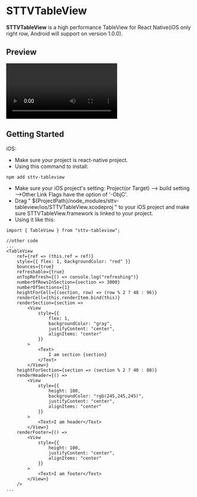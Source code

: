 # STTVTableView
**STTVTableView** is a high performance TableView for React Native(iOS only right row, Android will support on version 1.0.0).

## Preview
![Preview](https://github.com/bolan9999/STTVTableView/raw/master/readme_resources/test.mov)

## Getting Started

iOS:

* Make sure your project is react-native project.
* Using this command to install:

```
npm add sttv-tableview
```
* Make sure your iOS project's setting: Project(or Target) --> build setting -->Other Link Flags have the option of '-ObjC'.
* Drag " ${ProjectPath}/node_modules/sttv-tableview/ios/STTVTableView.xcodeproj " to your iOS project and make sure STTVTableView.framework is linked to your project.
* Using it like this:

```
import { TableView } from "sttv-tableview";

//other code
...
<TableView
	ref={ref => (this.ref = ref)}
	style={{ flex: 1, backgroundColor: "red" }}
	bounces={true}
	refreshable={true}
	onTopRefresh={() => console.log("refreshing")}
	numberOfRowsInSection={section => 3000}
	numberOfSections={1}
	heightForCell={(section, row) => (row % 2 ? 48 : 96)}
	renderCell={this.renderItem.bind(this)}
	renderSection={section =>
		<View
			style={{
				flex: 1,
				backgroundColor: "gray",
				justifyContent: "center",
				alignItems: "center"
			}}
		>
			<Text>
				I am section {section}
			</Text>
		</View>}
	heightForSection={section => (section % 2 ? 40 : 80)}
	renderHeader={() =>
		<View
			style={{
				height: 100,
				backgroundColor: "rgb(245,245,245)",
				justifyContent: "center",
				alignItems: "center"
			}}
		>
			<Text>I am header</Text>
		</View>}
	renderFooter={() =>
		<View
			style={{
				height: 100,
				justifyContent: "center",
				alignItems: "center"
			}}
		>
			<Text>I am footer</Text>
		</View>}
	/>
...
```
